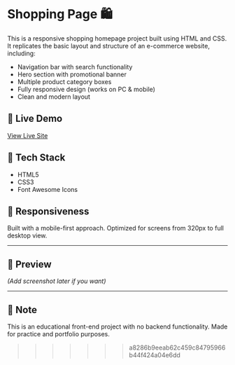 # Shopping Page 🛍️

This is a responsive shopping homepage project built using HTML and CSS. It replicates the basic layout and structure of an e-commerce website, including:

- Navigation bar with search functionality
- Hero section with promotional banner
- Multiple product category boxes
- Fully responsive design (works on PC & mobile)
- Clean and modern layout

## 🔗 Live Demo
[View Live Site](https://rishabhh-codes.github.io/shopping-page/)

## 📁 Tech Stack
- HTML5
- CSS3
- Font Awesome Icons

## 📱 Responsiveness
Built with a mobile-first approach. Optimized for screens from 320px to full desktop view.

---

## 📸 Preview

*(Add screenshot later if you want)*

---

## 📌 Note
This is an educational front-end project with no backend functionality. Made for practice and portfolio purposes.
>>>>>>> a8286b9eeab62c459c84795966b44f424a04e6dd

